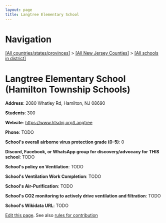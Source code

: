 ```yaml
---
layout: page
title: Langtree Elementary School
---
```

# Navigation

[[All countries/states/provinces]](../../..) > [[All New Jersey Counties]](../..) > [[All schools in district]](..)

# Langtree Elementary School (Hamilton Township Schools)

**Address**: 2080 Whatley Rd, Hamilton, NJ 08690

**Students**: 300

**Website**: https://www.htsdnj.org/Langtree

**Phone**: TODO

**School's overall airborne virus protection grade (0-5)**: 0

**Discord, Facebook, or WhatsApp group for discovery/advocacy for THIS school**: TODO

**School's policy on Ventilation**: TODO

**School's Ventilation Work Completion**: TODO

**School's Air-Purification**: TODO

**School's CO2 monitoring to actively drive ventilation and filtration**: TODO

**School's Wikidata URL**: TODO


[Edit this page](https://github.com/ventilate-schools/NJ/edit/main/./Hamilton_Township_Schools/Langtree_Elementary_School.md). See also [rules for contribution](../../../contribution-rules/)
